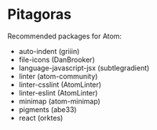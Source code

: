 # Pitagoras

Recommended packages for Atom:
- auto-indent (griiin)
- file-icons (DanBrooker)
- language-javascript-jsx (subtlegradient)
- linter (atom-community)
- linter-csslint (AtomLinter)
- linter-eslint (AtomLinter)
- minimap (atom-minimap)
- pigments (abe33)
- react (orktes)
